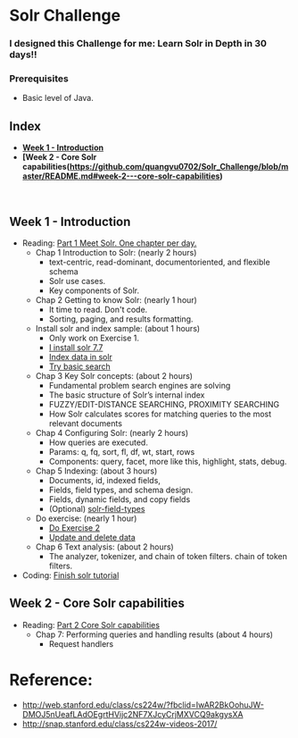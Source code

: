 # Solr Challenge

### I designed this Challenge for me: Learn Solr in Depth in 30 days!!

### Prerequisites
* Basic level of Java.

## Index
 - **[Week 1 - Introduction](https://github.com/quangvu0702/Solr_challenge/new/master?readme=1#week-1---introduction)**
 - **[Week 2 - Core Solr capabilities(https://github.com/quangvu0702/Solr_Challenge/blob/master/README.md#week-2---core-solr-capabilities)**
<br>

## Week 1 - Introduction

- Reading: [Part 1 Meet Solr. One chapter per day.](https://livebook.manning.com/book/solr-in-action/about-this-book/)
  * Chap 1 Introduction to Solr: (nearly 2 hours)
    - text-centric, read-dominant, documentoriented, and flexible schema
    - Solr use cases.
    - Key components of Solr.
  * Chap 2 Getting to know Solr: (nearly 1 hour)
    - It time to read. Don't code.
    - Sorting, paging, and results formatting.
  * Install solr and index sample: (about 1 hours)
    - Only work on Exercise 1.
    - [I install solr 7.7](http://lucene.apache.org/solr/guide/7_7/solr-tutorial.html#solr-tutorial)
    - [Index data in solr](http://lucene.apache.org/solr/guide/7_7/solr-tutorial.html#index-the-techproducts-data)
    - [Try basic search](http://lucene.apache.org/solr/guide/7_7/solr-tutorial.html#tutorial-searching)
  * Chap 3 Key Solr concepts: (about 2 hours)
    - Fundamental problem search engines are solving 
    - The basic structure of Solr’s internal index
    - FUZZY/EDIT-DISTANCE SEARCHING, PROXIMITY SEARCHING
    - How Solr calculates scores for matching queries to the most relevant documents
  * Chap 4 Configuring Solr: (nearly 2 hours)
    - How queries are executed.
    - Params: q, fq, sort, fl, df, wt, start, rows
    - Components: query, facet, more like this, highlight, stats, debug.
  * Chap 5 Indexing: (about 3 hours)
    - Documents, id, indexed fields, 
    - Fields, field types, and schema design.
    - Fields, dynamic fields, and copy fields
    - (Optional) [solr-field-types](http://lucene.apache.org/solr/guide/7_7/solr-field-types.html)
  * Do exercise: (nearly 1 hour)
    - [Do Exercise 2](http://lucene.apache.org/solr/guide/7_7/solr-tutorial.html#exercise-2)
    - [Update and delete data](http://lucene.apache.org/solr/guide/7_7/solr-tutorial.html#exercise-3)
  * Chap 6 Text analysis: (about 2 hours)
    - The analyzer, tokenizer, and chain of token filters.
chain of token filters.
- Coding: [Finish solr tutorial](http://lucene.apache.org/solr/guide/7_7/solr-tutorial.html#solr-tutorial)

## Week 2 - Core Solr capabilities

- Reading: [Part 2 Core Solr capabilities](https://livebook.manning.com/book/solr-in-action/about-this-book/)
  * Chap 7: Performing queries and handling results (about 4 hours)
    - Request handlers

# Reference:

- http://web.stanford.edu/class/cs224w/?fbclid=IwAR2BkOohuJW-DMOJ5nUeafLAdOEgrtHVijc2NF7XJcyCrjMXVCQ9akgysXA
- http://snap.stanford.edu/class/cs224w-videos-2017/
